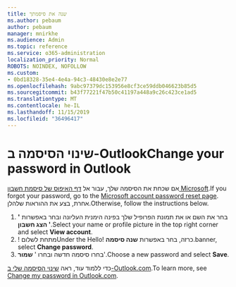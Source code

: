 ```yaml
---
title: שנה את סיסמתך
ms.author: pebaum
author: pebaum
manager: mnirkhe
ms.audience: Admin
ms.topic: reference
ms.service: o365-administration
localization_priority: Normal
ROBOTS: NOINDEX, NOFOLLOW
ms.custom:
- 0bd18328-35e4-4e4a-94c3-48430e8e2e77
ms.openlocfilehash: 9abc97379dc153956e8cf3ce59ddb046623b85d5
ms.sourcegitcommit: b43f77221f47b50c41197a448a9c26c423ce1ad5
ms.translationtype: MT
ms.contentlocale: he-IL
ms.lasthandoff: 11/15/2019
ms.locfileid: "36496417"
---
```

# <a name="change-your-password-in-outlook"></a><span data-ttu-id="92515-102">שינוי הסיסמה ב-Outlook</span><span class="sxs-lookup"><span data-stu-id="92515-102">Change your password in Outlook</span></span>

<span data-ttu-id="92515-103">אם שכחת את הסיסמה שלך, עבור אל [דף האיפוס של סיסמת חשבון Microsoft](https://go.microsoft.com/fwlink/p/?linkid=841909).</span><span class="sxs-lookup"><span data-stu-id="92515-103">If you forgot your password, go to the [Microsoft account password reset page](https://go.microsoft.com/fwlink/p/?linkid=841909).</span></span> <span data-ttu-id="92515-104">אחרת, בצע את ההוראות שלהלן.</span><span class="sxs-lookup"><span data-stu-id="92515-104">Otherwise, follow the instructions below.</span></span>
  
1. <span data-ttu-id="92515-105">בחר את השם או את תמונת הפרופיל שלך בפינה הימנית העליונה ובחר באפשרות **' הצג חשבון '**.</span><span class="sxs-lookup"><span data-stu-id="92515-105">Select your name or profile picture in the top right corner and select **View account**.</span></span>
2. <span data-ttu-id="92515-106">! מתחת לשלום</span><span class="sxs-lookup"><span data-stu-id="92515-106">Under the Hello!</span></span> <span data-ttu-id="92515-107">כרזה, בחר באפשרות **שנה סיסמה**.</span><span class="sxs-lookup"><span data-stu-id="92515-107">banner, select **Change password**.</span></span>
3. <span data-ttu-id="92515-108">בחרו סיסמה חדשה ובחרו ' **שמור**'.</span><span class="sxs-lookup"><span data-stu-id="92515-108">Choose a new password and select **Save**.</span></span>

<span data-ttu-id="92515-109">כדי ללמוד עוד, ראה [שינוי הסיסמה שלי ב-Outlook.com](https://support.office.com/article/2138d690-811c-4545-b2f3-e4dbe80c9735.aspx).</span><span class="sxs-lookup"><span data-stu-id="92515-109">To learn more, see [Change my password in Outlook.com](https://support.office.com/article/2138d690-811c-4545-b2f3-e4dbe80c9735.aspx).</span></span>